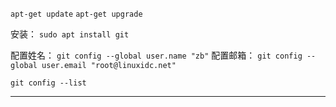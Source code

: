 `apt-get update`
`apt-get upgrade`

安装：
`sudo apt install git`

配置姓名：
`git config --global user.name "zb"`
配置邮箱：
`git config --global user.email "root@linuxidc.net"`

`git config --list`









---
